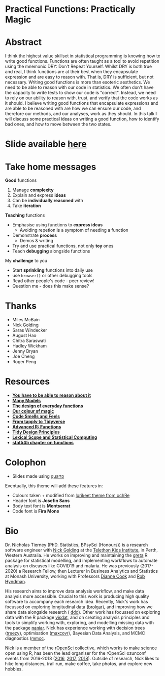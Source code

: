 # Practical Functions: Practically Magic

# Abstract

I think the highest value skillset in statistical programming is knowing how to write good functions. Functions are often taught as a tool to avoid repetition using the mnemonic DRY: Don't Repeat Yourself. Whilst DRY is both true and real, I think functions are at their best when they encapsulate expression and are easy to reason with. That is, DRY is sufficient, but not necessary. Writing good functions is more than esoteric aesthetics. We need to be able to reason with our code in statistics. We often don't have the capacity to write tests to show our code is "correct". Instead, we need to rely on our ability to reason with, trust, and verify that the code works as it should. I believe writing good functions that encapsulate expressions and are able to be reasoned with are how we can ensure our code, and therefore our methods, and our analyses, work as they should. In this talk I will discuss some practical ideas on writing a good function, how to identify bad ones, and how to move between the two states. 

# Slide available [here](https://njtierney.github.io/funfun/#/title-slide)

# Take home messages 

**Good** functions

1.  Manage **complexity**
2.  Explain and express **ideas**
3.  Can be **individually reasoned** with
4.  Take **iteration**

**Teaching** functions

-   Emphasise using functions to **express ideas**
    -   Avoiding repetion is a symptom of needing a function
-   Demonstrate **process**
    -   Demos & writing
-   Try and use practical functions, not only **toy** ones
-   Teach **debugging** alongside functions

My **challenge** to you

-   Start **sprinkling** functions into daily use
-   use `browser()` or other debugging tools
-   Read other people's code - peer review!
-   Question me - does this make sense?


# Thanks

-   Miles McBain
-   Nick Golding
-   Saras Windecker
-   August Hao
-   Chitra Saraswati
-   Hadley Wickham
-   Jenny Bryan
-   Joe Cheng
-   Roger Peng

# Resources

-   [**You have to be able to reason about it**](https://www.youtube.com/watch?v=J8qbRYa4430)
-   [**Many Models**](https://www.youtube.com/watch?v=rz3_FDVt9eg)
-   [**The design of everyday functions**](https://www.youtube.com/watch?v=Qne86lxjgtg)
-   [**Our colour of magic**](https://www.youtube.com/watch?v=ywK4qs5dJsg)
-   [**Code Smells and Feels**](https://www.youtube.com/watch?v=7oyiPBjLAWY)
-   [**From tapply to Tidyverse**](https://www.youtube.com/watch?v=5033jBHFiHE&t=1s)
-   [**Advanced R: Functions**](https://r4ds.had.co.nz/functions.html)
-   [**Tidy Design Principles**](https://design.tidyverse.org/)
-   [**Lexical Scope and Statistical Computing**](https://www.stat.auckland.ac.nz/~ihaka/downloads/lexical.pdf)
-   [**stat545 chapter on functions**](https://stat545.com/functions-part1.html)


# Colophon

  - Slides made using [quarto](https://github.com/quarto-dev/quarto)
  
Eventually, this theme will add these features in:

  - Colours taken + modified from [lorikeet theme from
    ochRe](https://github.com/ropenscilabs/ochRe)
  - Header font is **Josefin Sans**
  - Body text font is **Montserrat**
  - Code font is **Fira Mono**


# Bio

Dr. Nicholas Tierney (PhD. Statistics, BPsySci (Honours)) is a research software engineer with [Nick Golding](https://www.telethonkids.org.au/contact-us/our-people/g/nick-golding/) at the [Telethon Kids Institute](https://www.telethonkids.org.au/), in Perth, Western Australia. He works on improving and maintaining the [greta](https://greta-stats.org/) R package for statistical modelling, and implementing workflows to automate analysis on diseases like COVID19 and malaria. He was previously (2017-2020) a Research Fellow, then Lecturer in Business Analytics and Statistics at Monash University, working with Professors
[Dianne Cook](http://dicook.org/) and [Rob Hyndman](https://robjhyndman.com/).

His research aims to improve data analysis
workflow, and make data analysis more accessible. Crucial to this work is producing high quality software to
accompany each research idea. Recently, Nick's work has focussed on exploring longitudinal data ([brolgar](http://brolgar.njtierney.com/)), and improving how we share data alongside research ( [ddd](https://github.com/karthik/ddd)). Other work has focussed on exploring data
with the R package [visdat](http://visdat.njtierney.com/), and on creating analysis principles and tools
to simplify working with, exploring, and modelling missing data with the
package [naniar](http://naniar.njtierney.com/). Nick has experience working with decision trees ([treezy](http://treezy.njtierney.com/)),
optimisation ([maxcovr](http://maxcovr.njtierney.com/)), Bayesian Data Analysis, and MCMC diagnostics ([mmcc](http://mmcc.njtierney.com/).

Nick is a member of the [rOpenSci](https://ropensci.org/) collective, which works to make science
open using R, has been the lead organiser for the rOpenSci ozunconf
events from 2016-2018 ([2016](https://auunconf.ropensci.org/), [2017](https://ozunconf17.ropensci.org/), [2018](https://ozunconf18.ropensci.org/)). Outside of research, Nick likes to
hike long distances, trail run, make coffee, take photos, and explore new hobbies.
